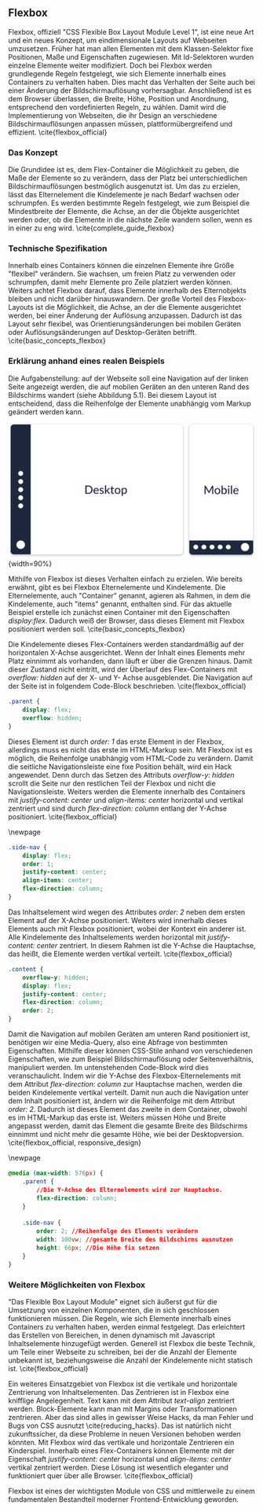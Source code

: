 ## Flexbox

Flexbox, offiziell "CSS Flexible Box Layout Module Level 1", ist eine neue Art und ein neues Konzept, um eindimensionale Layouts auf Webseiten umzusetzen. Früher hat man allen Elementen mit dem Klassen-Selektor fixe Positionen, Maße und Eigenschaften zugewiesen. Mit Id-Selektoren wurden einzelne Elemente weiter modifiziert.
Doch bei Flexbox werden grundlegende Regeln festgelegt, wie sich Elemente innerhalb eines Containers zu verhalten haben. Dies macht das Verhalten der Seite auch bei einer Änderung der Bildschirmauflösung vorhersagbar. Anschließend ist es dem Browser überlassen, die Breite, Höhe, Position und Anordnung, entsprechend den vordefinierten Regeln, zu wählen. Damit wird die Implementierung von Webseiten, die ihr Design an verschiedene Bildschirmauflösungen anpassen müssen, plattformübergreifend und effizient. \cite{flexbox_official}

### Das Konzept

Die Grundidee ist es, dem Flex-Container die Möglichkeit zu geben, die Maße der Elemente so zu verändern, dass der Platz bei unterschiedlichen Bildschirmauflösungen bestmöglich ausgenutzt ist. Um das zu erzielen, lässt das Elternelement die Kindelemente je nach Bedarf wachsen oder schrumpfen. Es werden bestimmte Regeln festgelegt, wie zum Beispiel die Mindestbreite der Elemente, die Achse, an der die Objekte ausgerichtet werden oder, ob die Elemente in die nächste Zeile wandern sollen, wenn es in einer zu eng wird. \cite{complete_guide_flexbox}

### Technische Spezifikation

Innerhalb eines Containers können die einzelnen Elemente ihre Größe "flexibel" verändern. Sie wachsen, um freien Platz zu verwenden oder schrumpfen, damit mehr Elemente pro Zeile platziert werden können. Weiters achtet Flexbox darauf, dass Elemente innerhalb des Elternobjekts bleiben und nicht darüber hinauswandern. Der große Vorteil des Flexbox-Layouts ist die Möglichkeit, die Achse, an der die Elemente ausgerichtet werden, bei einer Änderung der Auflösung anzupassen. Dadurch ist das Layout sehr flexibel, was Orientierungsänderungen bei mobilen Geräten oder Auflösungsänderungen auf Desktop-Geräten betrifft. \cite{basic_concepts_flexbox}

### Erklärung anhand eines realen Beispiels

Die Aufgabenstellung: auf der Webseite soll eine Navigation auf der linken Seite angezeigt werden, die auf mobilen Geräten an den unteren Rand des Bildschirms wandert (siehe Abbildung 5.1). Bei diesem Layout ist entscheidend, dass die Reihenfolge der Elemente unabhängig vom Markup geändert werden kann.

![Flexbox-Beispiel Darstellung](bilder/Dominik/Flexbox_Illustration_1.png){width=90%}

Mithilfe von Flexbox ist dieses Verhalten einfach zu erzielen. Wie bereits erwähnt, gibt es bei Flexbox Elternelemente und Kindelemente. Die Elternelemente, auch "Container" genannt, agieren als Rahmen, in dem die Kindelemente, auch "items" genannt, enthalten sind.
Für das aktuelle Beispiel erstelle ich zunächst einen Container mit den Eigenschaften _display:flex_. Dadurch weiß der Browser, dass dieses Element mit Flexbox positioniert werden soll. \cite{basic_concepts_flexbox}

Die Kindelemente dieses Flex-Containers werden standardmäßig auf der horizontalen X-Achse ausgerichtet. Wenn der Inhalt eines Elements mehr Platz einnimmt als vorhanden, dann läuft er über die Grenzen hinaus. Damit dieser Zustand nicht eintritt, wird der Überlauf des Flex-Containers mit _overflow: hidden_ auf der X- und Y- Achse ausgeblendet. Die Navigation auf der Seite ist in folgendem Code-Block beschrieben. \cite{flexbox_official}

```css
.parent {
	display: flex;
	overflow: hidden;
}
```

Dieses Element ist durch _order: 1_ das erste Element in der Flexbox, allerdings muss es nicht das erste im HTML-Markup sein. Mit Flexbox ist es möglich, die Reihenfolge unabhängig vom HTML-Code zu verändern. Damit die seitliche Navigationsleiste eine fixe Position behält, wird ein Hack angewendet. Denn durch das Setzen des Attributs _overflow-y: hidden_ scrollt die Seite nur den restlichen Teil der Flexbox und nicht die Navigationsleiste. Weiters werden die Elemente innerhalb des Containers mit _justify-content: center_ und _align-items: center_ horizontal und vertikal zentriert und sind durch _flex-direction: column_ entlang der Y-Achse positioniert. \cite{flexbox_official}

\newpage

```css
.side-nav {
	display: flex;
	order: 1;
	justify-content: center;
	align-items: center;
	flex-direction: column;
}
```

Das Inhaltselement wird wegen des Attributes _order: 2_ neben dem ersten Element auf der X-Achse positioniert.
Weiters wird innerhalb dieses Elements auch mit Flexbox positioniert, wobei der Kontext ein anderer ist. Alle Kindelemente des Inhaltselements werden horizontal mit _justify-content: center_ zentriert. In diesem Rahmen ist die Y-Achse die Hauptachse, das heißt, die Elemente werden vertikal verteilt. \cite{flexbox_official}

```css
.content {
	overflow-y: hidden;
	display: flex;
	justify-content: center;
	flex-direction: column;
	order: 2;
}
```

Damit die Navigation auf mobilen Geräten am unteren Rand positioniert ist, benötigen wir eine Media-Query, also eine Abfrage von bestimmten Eigenschaften. Mithilfe dieser können CSS-Stile anhand von verschiedenen Eigenschaften, wie zum Beispiel Bildschirmauflösung oder Seitenverhältnis, manipuliert werden. Im untenstehenden Code-Block wird dies veranschaulicht. Indem wir die Y-Achse des Flexbox-Elternelements mit dem Attribut _flex-direction: column_ zur Hauptachse machen, werden die beiden Kindelemente vertikal verteilt. Damit nun auch die Navigation unter dem Inhalt positioniert ist, ändern wir die Reihenfolge mit dem Attribut _order: 2_. Dadurch ist dieses Element das zweite in dem Container, obwohl es im HTML-Markup das erste ist. Weiters müssen Höhe und Breite angepasst werden, damit das Element die gesamte Breite des Bildschirms einnimmt und nicht mehr die gesamte Höhe, wie bei der Desktopversion. \cite{flexbox_official, responsive_design}

\newpage

```css
@media (max-width: 576px) {
	.parent {
	    //Die Y-Achse des Elternelements wird zur Hauptachse.
		flex-direction: column;
	}

	.side-nav {
		order: 2; //Reihenfolge des Elements verändern
		width: 100vw; //gesamte Breite des Bildschirms ausnutzen
		height: 66px; //Die Höhe fix setzen
	}
}
```

### Weitere Möglichkeiten von Flexbox

"Das Flexible Box Layout Module" eignet sich äußerst gut für die Umsetzung von einzelnen Komponenten, die in sich geschlossen funktionieren müssen. Die Regeln, wie sich Elemente innerhalb eines Containers zu verhalten haben, werden einmal festgelegt. Das erleichtert das Erstellen von Bereichen, in denen dynamisch mit Javascript Inhaltselemente hinzugefügt werden. Generell ist Flexbox die beste Technik, um Teile einer Webseite zu schreiben, bei der die Anzahl der Elemente unbekannt ist, beziehungsweise die Anzahl der Kindelemente nicht statisch ist. \cite{flexbox_official}

Ein weiteres Einsatzgebiet von Flexbox ist die vertikale und horizontale Zentrierung von Inhaltselementen. Das Zentrieren ist in Flexbox eine knifflige Angelegenheit. Text kann mit dem Attribut _text-align_ zentriert werden. Block-Elemente kann man mit Margins oder Transformationen zentrieren. Aber das sind alles in gewisser Weise Hacks, da man Fehler und Bugs von CSS ausnutzt \cite{reducing_hacks}. Das ist natürlich nicht zukunftssicher, da diese Probleme in neuen Versionen behoben werden könnten. Mit Flexbox wird das vertikale und horizontale Zentrieren ein Kinderspiel. Innerhalb eines Flex-Containers können Elemente mit der Eigenschaft _justify-content: center_ horizontal und _align-items: center_ vertikal zentriert werden. Diese Lösung ist wesentlich eleganter und funktioniert quer über alle Browser. \cite{flexbox_official}

Flexbox ist eines der wichtigsten Module von CSS und mittlerweile zu einem fundamentalen Bestandteil moderner Frontend-Entwicklung geworden.

